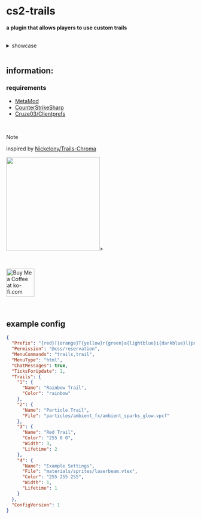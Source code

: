 # cs2-trails
**a plugin that allows players to use custom trails**

<br>

<details>
	<summary>showcase</summary>
	<img src="https://github.com/user-attachments/assets/6d31beec-b2ca-47bc-8f55-fd1eda29faa2" width="125"> <br>
	<img src="https://github.com/user-attachments/assets/3bd99e1b-ffb7-4254-9e7c-9470703e6891" width="175"> <br>
	<img src="https://github.com/user-attachments/assets/1135a673-e19f-4a00-9edc-f4bfc760c45f" width="250"> <br>
	<img src="https://github.com/user-attachments/assets/af7406b0-3911-489c-91e1-3dde79002790" width="300"> <br>
	<img src="https://github.com/user-attachments/assets/7dddc6cc-a0aa-4946-9c49-c5bf6b48ceb1" width="200"> <br>
	the beams in cs2 are unfortunately not as good as they were in csgo :(
</details>

<br>

## information:

### requirements
- [MetaMod](https://cs2.poggu.me/metamod/installation)
- [CounterStrikeSharp](https://github.com/roflmuffin/CounterStrikeSharp)
- [Cruze03/Clientprefs](https://github.com/Cruze03/Clientprefs)

<br>

> [!NOTE]
> inspired by [Nickelony/Trails-Chroma](https://github.com/Nickelony/Trails-Chroma)

<img src="https://media.discordapp.net/attachments/1051988905320255509/1146537451750432778/ezgif.com-video-to-gif_2.gif?ex=66a359f6&is=66a20876&hm=768e346857f44792cf5b2917fe55b525522029ecccac95bb765b881baa6660d7&" width="250">>

<br>

<a href='https://ko-fi.com/G2G2Y3Z9R' target='_blank'><img style='border:0px; height:75px;' src='https://storage.ko-fi.com/cdn/brandasset/kofi_s_tag_dark.png?_gl=1*6vhavf*_gcl_au*MTIwNjcwMzM4OC4xNzE1NzA0NjM5*_ga*NjE5MjYyMjkzLjE3MTU3MDQ2MTM.*_ga_M13FZ7VQ2C*MTcyMjIwMDA2NS4xNy4xLjE3MjIyMDA0MDUuNjAuMC4w' border='0' alt='Buy Me a Coffee at ko-fi.com' /></a>

<br>

## example config
```json
{
  "Prefix": "{red}[{orange}T{yellow}r{green}a{lightblue}i{darkblue}l{purple}s{red}]",
  "Permission": "@css/reservation",
  "MenuCommands": "trails,trail",
  "MenuType": "html",
  "ChatMessages": true,
  "TicksForUpdate": 1,
  "Trails": {
    "1": {
      "Name": "Rainbow Trail",
      "Color": "rainbow"
    },
    "2": {
      "Name": "Particle Trail",
      "File": "particles/ambient_fx/ambient_sparks_glow.vpcf"
    },
    "3": {
      "Name": "Red Trail",
      "Color": "255 0 0",
      "Width": 3,
      "Lifetime": 2
    },
    "4": {
      "Name": "Example Settings",
      "File": "materials/sprites/laserbeam.vtex",
      "Color": "255 255 255",
      "Width": 1,
      "Lifetime": 1
    }
  },
  "ConfigVersion": 1
}
```

